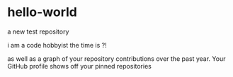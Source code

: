 # hello-world
a new test repository

i am a code hobbyist the time is ?!


as well as a graph of your repository contributions over the past year.
Your GitHub profile shows off 
your pinned repositories 
